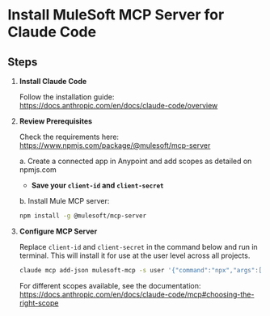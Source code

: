 # Install MuleSoft MCP Server for Claude Code

## Steps

1. **Install Claude Code**
   
   Follow the installation guide: https://docs.anthropic.com/en/docs/claude-code/overview

2. **Review Prerequisites**
   
   Check the requirements here: https://www.npmjs.com/package/@mulesoft/mcp-server
   
   a. Create a connected app in Anypoint and add scopes as detailed on npmjs.com
      - **Save your `client-id` and `client-secret`**
   
   b. Install Mule MCP server:
      ```bash
      npm install -g @mulesoft/mcp-server
      ```

3. **Configure MCP Server**
   
   Replace `client-id` and `client-secret` in the command below and run in terminal. This will install it for use at the user level across all projects.
   
   ```bash
   claude mcp add-json mulesoft-mcp -s user '{"command":"npx","args":["-y","@mulesoft/mcp-server","start"],"env":{"ANYPOINT_CLIENT_ID":"**<replace-with-client-id>**","ANYPOINT_CLIENT_SECRET":"**<replace-with-client-secret>**","ANYPOINT_REGION":"PROD_US"}}'
   ```
   
   For different scopes available, see the documentation: https://docs.anthropic.com/en/docs/claude-code/mcp#choosing-the-right-scope

